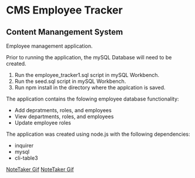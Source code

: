 # CMS Employee Tracker
## Content Manangement System

Employee management application.

Prior to running the application, the mySQL Database will need to be created. 
1. Run the employee_tracker1.sql script in mySQL Workbench.
2. Run the seed.sql script in mySQL Workbench.
3. Run npm install in the directory where the applcation is saved. 


The application contains the folowing employee database functionality:

* Add depratments, roles, and employees
* View departments, roles, and employees
* Update employee roles

The application was created using node.js with the following dependencies:
* inquirer
* mysql
* cli-table3

[NoteTaker Gif](Assets/employeetrackerGif1.gif)
[NoteTaker Gif](Assets/employeetrackerGif2.gif)